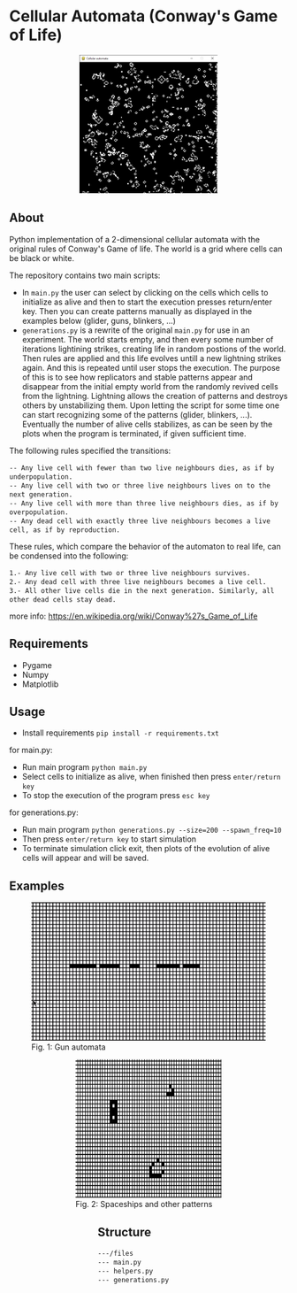 # Cellular Automata (Conway's Game of Life)
<p align="center">
  <img src = "files/world.png" height="250"/>
<p/>
   
## About
Python implementation of a 2-dimensional cellular automata with the original rules of Conway's Game of life. The world is a grid where cells can be black or white.

The repository contains two main scripts:
* In `main.py` the user can select by clicking on the cells which cells to initialize as alive and then to start the execution presses return/enter key. Then you can create patterns manually as displayed in the examples below (glider, guns, blinkers, ...)
* `generations.py` is a rewrite of the original `main.py` for use in an experiment. The world starts empty, and then every some number of iterations lightining strikes, creating life in random postions of the world. Then rules are applied and this life evolves untill a new lightning strikes again. And this is repeated until user stops the execution. The purpose of this is to see how replicators and stable patterns appear and disappear from the initial empty world from the randomly revived cells from the lightning. Lightning allows the creation of patterns and destroys others by unstabilizing them. Upon letting the script for some time one can start recognizing some of the patterns (glider, blinkers, ...). Eventually the number of alive cells stabilizes, as can be seen by the plots when the program is terminated, if given sufficient time.

 The following rules specified the transitions:
```
-- Any live cell with fewer than two live neighbours dies, as if by underpopulation.
-- Any live cell with two or three live neighbours lives on to the next generation.
-- Any live cell with more than three live neighbours dies, as if by overpopulation.
-- Any dead cell with exactly three live neighbours becomes a live cell, as if by reproduction.
```
These rules, which compare the behavior of the automaton to real life, can be condensed into the following:
```
1.- Any live cell with two or three live neighbours survives.
2.- Any dead cell with three live neighbours becomes a live cell.
3.- All other live cells die in the next generation. Similarly, all other dead cells stay dead.
```
more info: https://en.wikipedia.org/wiki/Conway%27s_Game_of_Life

## Requirements
* Pygame
* Numpy
* Matplotlib

## Usage
* Install requirements `pip install -r requirements.txt`

for main.py:
* Run main program `python main.py`
* Select cells to initialize as alive, when finished then press `enter/return key`
* To stop the execution of the program press `esc key`

for generations.py:
* Run main program `python generations.py --size=200 --spawn_freq=10`
* Then press `enter/return key` to start simulation
* To terminate simulation click exit, then plots of the evolution of alive cells will appear and will be saved.

## Examples
<figure>
  <img src = "files/gun_automata.gif" height="250"/>
  <figcaption>Fig. 1: Gun automata <figcaption/>
<figure/>

<figure>
  <img src = "files/spaceships_automata.gif" height="250"/>
  <figcaption>Fig. 2: Spaceships and other patterns <figcaption/>
<figure/>

## Structure
```
---/files
--- main.py
--- helpers.py
--- generations.py
```

